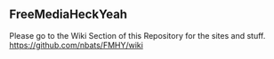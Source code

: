 ## **FreeMediaHeckYeah**

Please go to the Wiki Section of this Repository for the sites and stuff.
https://github.com/nbats/FMHY/wiki
